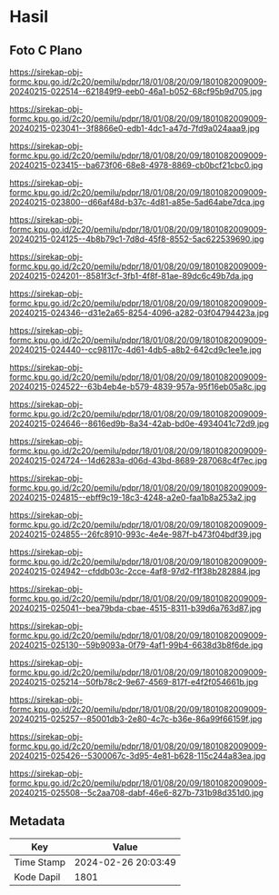 # Hasil

## Foto C Plano

https://sirekap-obj-formc.kpu.go.id/2c20/pemilu/pdpr/18/01/08/20/09/1801082009009-20240215-022514--621849f9-eeb0-46a1-b052-68cf95b9d705.jpg

https://sirekap-obj-formc.kpu.go.id/2c20/pemilu/pdpr/18/01/08/20/09/1801082009009-20240215-023041--3f8866e0-edb1-4dc1-a47d-7fd9a024aaa9.jpg

https://sirekap-obj-formc.kpu.go.id/2c20/pemilu/pdpr/18/01/08/20/09/1801082009009-20240215-023415--ba673f06-68e8-4978-8869-cb0bcf21cbc0.jpg

https://sirekap-obj-formc.kpu.go.id/2c20/pemilu/pdpr/18/01/08/20/09/1801082009009-20240215-023800--d66af48d-b37c-4d81-a85e-5ad64abe7dca.jpg

https://sirekap-obj-formc.kpu.go.id/2c20/pemilu/pdpr/18/01/08/20/09/1801082009009-20240215-024125--4b8b79c1-7d8d-45f8-8552-5ac622539690.jpg

https://sirekap-obj-formc.kpu.go.id/2c20/pemilu/pdpr/18/01/08/20/09/1801082009009-20240215-024201--8581f3cf-3fb1-4f8f-81ae-89dc6c49b7da.jpg

https://sirekap-obj-formc.kpu.go.id/2c20/pemilu/pdpr/18/01/08/20/09/1801082009009-20240215-024346--d31e2a65-8254-4096-a282-03f04794423a.jpg

https://sirekap-obj-formc.kpu.go.id/2c20/pemilu/pdpr/18/01/08/20/09/1801082009009-20240215-024440--cc98117c-4d61-4db5-a8b2-642cd9c1ee1e.jpg

https://sirekap-obj-formc.kpu.go.id/2c20/pemilu/pdpr/18/01/08/20/09/1801082009009-20240215-024522--63b4eb4e-b579-4839-957a-95f16eb05a8c.jpg

https://sirekap-obj-formc.kpu.go.id/2c20/pemilu/pdpr/18/01/08/20/09/1801082009009-20240215-024646--8616ed9b-8a34-42ab-bd0e-4934041c72d9.jpg

https://sirekap-obj-formc.kpu.go.id/2c20/pemilu/pdpr/18/01/08/20/09/1801082009009-20240215-024724--14d6283a-d06d-43bd-8689-287068c4f7ec.jpg

https://sirekap-obj-formc.kpu.go.id/2c20/pemilu/pdpr/18/01/08/20/09/1801082009009-20240215-024815--ebff9c19-18c3-4248-a2e0-faa1b8a253a2.jpg

https://sirekap-obj-formc.kpu.go.id/2c20/pemilu/pdpr/18/01/08/20/09/1801082009009-20240215-024855--26fc8910-993c-4e4e-987f-b473f04bdf39.jpg

https://sirekap-obj-formc.kpu.go.id/2c20/pemilu/pdpr/18/01/08/20/09/1801082009009-20240215-024942--cfddb03c-2cce-4af8-97d2-f1f38b282884.jpg

https://sirekap-obj-formc.kpu.go.id/2c20/pemilu/pdpr/18/01/08/20/09/1801082009009-20240215-025041--bea79bda-cbae-4515-8311-b39d6a763d87.jpg

https://sirekap-obj-formc.kpu.go.id/2c20/pemilu/pdpr/18/01/08/20/09/1801082009009-20240215-025130--59b9093a-0f79-4af1-99b4-6638d3b8f6de.jpg

https://sirekap-obj-formc.kpu.go.id/2c20/pemilu/pdpr/18/01/08/20/09/1801082009009-20240215-025214--50fb78c2-9e67-4569-817f-e4f2f054661b.jpg

https://sirekap-obj-formc.kpu.go.id/2c20/pemilu/pdpr/18/01/08/20/09/1801082009009-20240215-025257--85001db3-2e80-4c7c-b36e-86a99f66159f.jpg

https://sirekap-obj-formc.kpu.go.id/2c20/pemilu/pdpr/18/01/08/20/09/1801082009009-20240215-025426--5300067c-3d95-4e81-b628-115c244a83ea.jpg

https://sirekap-obj-formc.kpu.go.id/2c20/pemilu/pdpr/18/01/08/20/09/1801082009009-20240215-025508--5c2aa708-dabf-46e6-827b-731b98d351d0.jpg


## Metadata

| Key        | Value               |
| ---------- | ------------------- |
| Time Stamp | 2024-02-26 20:03:49 |
| Kode Dapil | 1801                |



